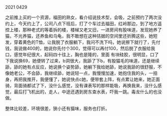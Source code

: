 2021 0429 

之前推上买的一个资源，福田的熟女，看介绍说技术型，会吸，之前预约了两次没约上，今天约上了，公司八点下班后，打了个车过去福田，红岭那边，到了地方遥控上楼，那种老式的等着拆的楼，楼梯又老又旧，一进房间有股味道，发现她养了猫，不光养猫，还养鱼和乌龟，我不敢想在这种拮据的空间里还折腾这些，她短发，穿着黄色的T恤，让我脱了衣服躺下，我问不洗下吗，她说擦下就行了，先付钱，我说做400的，她说你先付个300，觉得可以再付100，然后脱了衣服给我口，感觉年纪很大，起码四十往上，胸也是隆的，里面 有块硅胶，很明显，口了下我说换69，她便转了过来，b洞很大，我舔了下b，有股猫毛的味道，还是继续舔，舔的她有点反应，她说换个姿势舔，她躺下我给她舔，她说我舔的很舒服，不像她老公，不会舔，我继续舔，她说轻一点，我慢慢加速，她抱住我的头，一扭身，再把我推开，我便懂了，她说快点c她，便带套上阵，有点累让她来，她正面骑，背面骑都试了下，没什么感觉，没有课表写的那样能吸，再换我来，没什么感觉，最后打飞机出的，走人，中途还遇到房东查水表，吓我一跳。毒龙什么的也没做。

整体比较差，环境很差，狭小还有猫味，服务也打折。